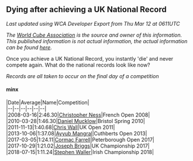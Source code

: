 ## Dying after achieving a UK National Record 

*Last updated using WCA Developer Export from Thu Mar 12 at 0611UTC*

*The [World Cube Association](https://www.worldcubeassociation.org) is the source and owner of this information. This published information is not actual information, the actual information can be found [here](https://www.worldcubeassociation.org/results).*

Once you achieve a UK National Record, you instantly 'die' and never compete again. What do the national records look like now?

*Records are all taken to occur on the final day of a competition*

#### minx

|Date|Average|Name|Competition|  
|--|--|--|--|--|--|  
|2008-03-16|2:46.30|[Christopher Ness](https://www.worldcubeassociation.org/persons/2007NESS01)|French Open 2008|  
|2010-03-28|1:46.30|[Daniel Mucklow](https://www.worldcubeassociation.org/persons/2009MUCK01)|Bristol Spring 2010|  
|2011-11-13|1:40.68|[Chris Wall](https://www.worldcubeassociation.org/persons/2011WALL02)|UK Open 2011|  
|2013-10-06|1:37.08|[Ayyub Mangral](https://www.worldcubeassociation.org/persons/2013MANG01)|Cuthberts Open 2013|  
|2017-03-05|1:24.11|[Cormac Farrell](https://www.worldcubeassociation.org/persons/2016FARR01)|Peterborough Open 2017|  
|2017-10-29|1:21.02|[Joseph Briggs](https://www.worldcubeassociation.org/persons/2017BRIG03)|UK Championship 2017|  
|2018-07-15|1:11.24|[Stephen Waller](https://www.worldcubeassociation.org/persons/2017WALL12)|Irish Championship 2018|  
